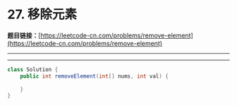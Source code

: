 # 27. 移除元素

**题目链接：**[https://leetcode-cn.com/problems/remove-element](https://leetcode-cn.com/problems/remove-element)

---

<Cards card="leetcode_27_remove-element"></Cards>

---

```java
class Solution {
    public int removeElement(int[] nums, int val) {
        
    }
}
```